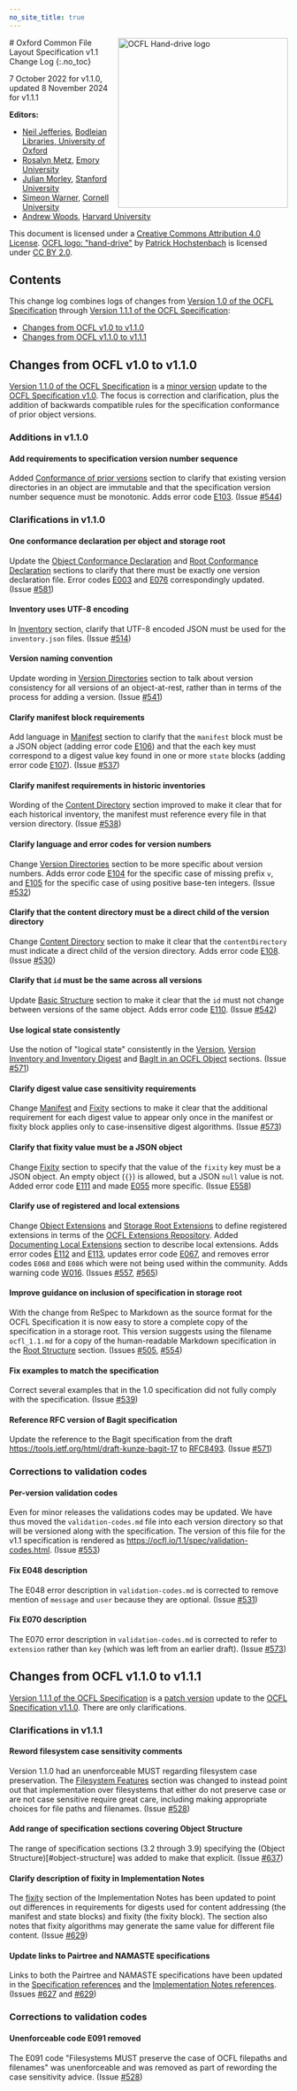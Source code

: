 ```yaml
---
no_site_title: true
---
```

<img src="https://avatars0.githubusercontent.com/u/35607965" alt="OCFL Hand-drive logo" style="float:right;width:307px;height:307px;"/>
# Oxford Common File Layout Specification v1.1 Change Log
{:.no_toc}

7 October 2022 for v1.1.0, updated 8 November 2024 for v1.1.1

**Editors:**

* [Neil Jefferies](https://orcid.org/0000-0003-3311-3741), [Bodleian Libraries, University of Oxford](http://www.bodleian.ox.ac.uk/)
* [Rosalyn Metz](https://orcid.org/0000-0003-3526-2230), [Emory University](https://web.library.emory.edu/)
* [Julian Morley](https://orcid.org/0000-0003-4176-1933), [Stanford University](https://library.stanford.edu/)
* [Simeon Warner](https://orcid.org/0000-0002-7970-7855), [Cornell University](https://www.library.cornell.edu/)
* [Andrew Woods](https://orcid.org/0000-0002-8318-4225), [Harvard University](https://library.harvard.edu/)

This document is licensed under a [Creative Commons Attribution 4.0
License](https://creativecommons.org/licenses/by/4.0/). [OCFL logo:
"hand-drive"](https://avatars0.githubusercontent.com/u/35607965) by
[Patrick Hochstenbach](http://orcid.org/0000-0001-8390-6171) is
licensed under [CC BY 2.0](https://creativecommons.org/licenses/by/2.0/).

## Contents

This change log combines logs of changes from [Version 1.0 of the OCFL Specification](https://ocfl.io/1.0/spec/) through
[Version 1.1.1 of the OCFL Specification](https://ocfl.io/1.1/spec/):

  * [Changes from OCFL v1.0 to v1.1.0](#changes-from-ocfl-v10-to-v110)
  * [Changes from OCFL v1.1.0 to v1.1.1](#changes-from-ocfl-v110-to-v111)

## Changes from OCFL v1.0 to v1.1.0

[Version 1.1.0 of the OCFL Specification](https://ocfl.io/1.1.0/spec/) is a [minor version](https://semver.org/) update to the [OCFL Specification v1.0](https://ocfl.io/1.0/spec/). The focus is correction and clarification, plus the addition of backwards compatible rules for the specification conformance of prior object versions.

### Additions in v1.1.0

#### Add requirements to specification version number sequence

Added [Conformance of prior versions](https://ocfl.io/1.1/spec/#conformance-of-prior-versions) section to clarify that existing version directories in an object are immutable and that the specification version number sequence must be monotonic. Adds error code [E103](https://ocfl.io/1.1/spec/#E103). (Issue [#544](https://github.com/OCFL/spec/issues/544))

### Clarifications in v1.1.0

#### One conformance declaration per object and storage root

Update the [Object Conformance Declaration](https://ocfl.io/1.1/spec/#object-conformance-declaration) and [Root Conformance Declaration](https://ocfl.io/1.1/spec/#root-conformance-declaration) sections to clarify that there must be exactly one version declaration file. Error codes [E003](https://ocfl.io/1.1/spec/#003) and [E076](https://ocfl.io/1.1/spec/#E076) correspondingly updated. (Issue [#581](https://github.com/OCFL/spec/issues/581))

#### Inventory uses UTF-8 encoding

In [Inventory](https://ocfl.io/1.1/spec/#inventory) section, clarify that UTF-8 encoded JSON must be used for the `inventory.json` files. (Issue [#514](https://github.com/OCFL/spec/issues/514))

#### Version naming convention

Update wording in [Version Directories](https://ocfl.io/1.1/spec/#version-directories) section to talk about version consistency for all versions of an object-at-rest, rather than in terms of the process for adding a version. (Issue [#541](https://github.com/OCFL/spec/issues/541))

#### Clarify manifest block requirements

Add language in [Manifest](https://ocfl.io/1.1/spec/#manifest) section to clarify that the `manifest` block must be a JSON object (adding error code [E106](https://ocfl.io/1.1/spec/#E106)) and that the each key must correspond to a digest value key found in one or more `state` blocks (adding error code [E107](https://ocfl.io/1.1/spec/#E107)). (Issue [#537](https://github.com/OCFL/spec/issues/537))

#### Clarify manifest requirements in historic inventories

Wording of the [Content Directory](https://ocfl.io/1.1/spec/#content-directory) section improved to make it clear that for each historical inventory, the manifest must reference every file in that version directory. (Issue [#538](https://github.com/OCFL/spec/issues/538))

#### Clarify language and error codes for version numbers

Change [Version Directories](https://ocfl.io/1.1/spec/#version-directories) section to be more specific about version numbers. Adds error code [E104](https://ocfl.io/1.1/spec/#E104) for the specific case of missing prefix `v`, and [E105](https://ocfl.io/1.1/spec/#E105) for the specific case of using positive base-ten integers. (Issue [#532](https://github.com/OCFL/spec/issues/532))

#### Clarify that the content directory must be a direct child of the version directory

Change [Content Directory](https://ocfl.io/1.1/spec/#content-directory) section to make it clear that the `contentDirectory` must indicate a direct child of the version directory. Adds error code [E108](https://ocfl.io/1.1/spec/#E108). (Issue [#530](https://github.com/OCFL/spec/issues/530))

#### Clarify that `id` must be the same across all versions

Update [Basic Structure](https://ocfl.io/1.1/spec/#inventory-structure) section to make it clear that the `id` must not change between versions of the same object. Adds error code [E110](https://ocfl.io/1.1/spec/#E110). (Issue [#542](https://github.com/OCFL/spec/issues/542))

#### Use logical state consistently

Use the notion of "logical state" consistently in the [Version](https://ocfl.io/1.1/spec/#version), [Version Inventory and Inventory Digest](https://ocfl.io/1.1/spec/#version-inventory) and [BagIt in an OCFL Object](https://ocfl.io/1.1/spec/#example-bagit-in-ocfl) sections. (Issue [#571](https://github.com/OCFL/spec/issues/571))

#### Clarify digest value case sensitivity requirements

Change [Manifest](https://ocfl.io/1.1/spec/#manifest) and [Fixity](https://ocfl.io/1.1/spec/#fixity) sections to make it clear that the additional requirement for each digest value to appear only once in the manifest or fixity block applies only to case-insensitive digest algorithms. (Issue [#573](https://github.com/OCFL/spec/issues/573))

#### Clarify that fixity value must be a JSON object

Change [Fixity](https://ocfl.io/1.1/spec/#fixity) section to specify that the value of the `fixity` key must be a JSON object. An empty object (`{}`) is allowed, but a JSON `null` value is not. Added error code [E111](https://ocfl.io/1.1/spec/#E111) and made [E055](https://ocfl.io/1.1/spec/#E055) more specific. (Issue [E558](https://github.com/OCFL/spec/issues/558))

#### Clarify use of registered and local extensions

Change [Object Extensions](https://ocfl.io/1.1/spec/#object-extensions) and [Storage Root Extensions](https://ocfl.io/1.1/spec/#storage-root-extensions) to define registered extensions in terms of the [OCFL Extensions Repository](https://ocfl.github.io/extensions/). Added [Documenting Local Extensions](https://ocfl.io/1.1/spec/#documenting-local-extensions) section to describe local extensions. Adds error codes [E112](https://ocfl.io/1.1/spec/#E112) and [E113](https://ocfl.io/1.1/spec/#E113), updates error code [E067](https://ocfl.io/1.1/spec/#E067), and removes error codes `E068` and `E086` which were not being used within the community. Adds warning code [W016](https://ocfl.io/1.1/spec/#W016). (Issues [#557](https://github.com/OCFL/spec/issues/557), [#565](https://github.com/OCFL/spec/issues/565))

#### Improve guidance on inclusion of specification in storage root

With the change from ReSpec to Markdown as the source format for the OCFL Specification it is now easy to store a complete copy of the specification in a storage root. This version suggests using the filename `ocfl_1.1.md` for a copy of the human-readable Markdown specification in the [Root Structure](https://ocfl.io/1.1/spec/#root-structure) section. (Issues [#505](https://github.com/OCFL/spec/issues/505), [#554](https://github.com/OCFL/spec/issues/554))

#### Fix examples to match the specification

Correct several examples that in the 1.0 specification did not fully comply with the specification. (Issue [#539](https://github.com/OCFL/spec/issues/539))

#### Reference RFC version of Bagit specification

Update the reference to the Bagit specification from the draft <https://tools.ietf.org/html/draft-kunze-bagit-17> to [RFC8493](https://datatracker.ietf.org/doc/html/rfc8493). (Issue [#571](https://github.com/OCFL/spec/issues/571))

### Corrections to validation codes

#### Per-version validation codes

Even for minor releases the validations codes may be updated. We have thus moved the `validation-codes.md` file into each version directory so that will be versioned along with the specification. The version of this file for the v1.1 specification is rendered as <https://ocfl.io/1.1/spec/validation-codes.html>. (Issue [#553](https://github.com/OCFL/spec/issues/553))

#### Fix E048 description

The E048 error description in `validation-codes.md` is corrected to remove mention of `message` and `user` because they are optional. (Issue [#531](https://github.com/OCFL/spec/issues/531))

#### Fix E070 description

The E070 error description in `validation-codes.md` is corrected to refer to `extension` rather than `key` (which was left from an earlier draft). (Issue [#573](https://github.com/OCFL/spec/issues/573))

## Changes from OCFL v1.1.0 to v1.1.1

[Version 1.1.1 of the OCFL Specification](https://ocfl.io/1.1/spec/) is a [patch version](https://semver.org/) update to the [OCFL Specification v1.1.0](https://ocfl.io/1.1.0/spec/). There are only clarifications.

### Clarifications in v1.1.1

#### Reword filesystem case sensitivity comments

Version 1.1.0 had an unenforceable MUST regarding filesystem case preservation. The [Filesystem Features](https://ocfl.io/1.1/spec/#filesystem-features) section was changed to instead point out that implementation over filesystems that either do not preserve case or are not case sensitive require great care, including making appropriate choices for file paths and filenames. (Issue [#528](https://github.com/OCFL/spec/issues/528))

#### Add range of specification sections covering Object Structure

The range of specification sections (3.2 through 3.9) specifying the (Object Structure)[#object-structure] was added to make that explicit. (Issue [#637](https://github.com/OCFL/spec/issues/637))

#### Clarify description of fixity in Implementation Notes

The [fixity](https://ocfl.io/1.1/implementation-notes/#fixity) section of the Implementation Notes has been updated to point out differences in requirements for digests used for content addressing (the manifest and state blocks) and fixity (the fixity block). The section also notes that fixity algorithms may generate the same value for different file content. (Issue [#629](https://github.com/OCFL/spec/issues/629))

#### Update links to Pairtree and NAMASTE specifications

Links to both the Pairtree and NAMASTE specifications have been updated in the [Specification references](https://ocfl.io/1.1/spec/#references) and the [Implementation Notes references](https://ocfl.io/1.1/implementation-notes/#references). (Issues [#627](https://github.com/OCFL/spec/issues/627) and [#629](https://github.com/OCFL/spec/issues/629#issuecomment-1623865455))

### Corrections to validation codes

#### Unenforceable code E091 removed

The E091 code "Filesystems MUST preserve the case of OCFL filepaths and filenames" was unenforceable and was removed as part of rewording the case sensitivity advice. (Issue [#528](https://github.com/OCFL/spec/issues/528))
